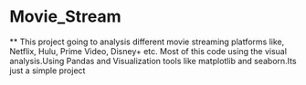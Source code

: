 # Movie_Stream

** This project going to analysis different movie streaming platforms like, Netflix, Hulu, Prime Video, Disney+ etc. Most of this code using the visual analysis.Using Pandas and Visualization tools like matplotlib and seaborn.Its just a simple project
